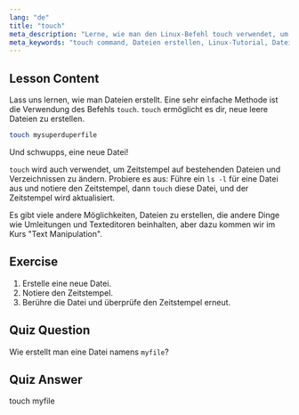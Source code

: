 ```yaml
---
lang: "de"
title: "touch"
meta_description: "Lerne, wie man den Linux-Befehl touch verwendet, um neue Dateien zu erstellen und Zeitstempel zu aktualisieren. Dieser anfängerfreundliche Leitfaden hilft dir, die Dateiverwaltung zu verstehen."
meta_keywords: "touch command, Dateien erstellen, Linux-Tutorial, Dateizeitstempel, Linux für Anfänger, Linux-Leitfaden, grundlegende Befehle"
---
```


## Lesson Content

Lass uns lernen, wie man Dateien erstellt. Eine sehr einfache Methode ist die Verwendung des Befehls `touch`. `touch` ermöglicht es dir, neue leere Dateien zu erstellen.

```bash
touch mysuperduperfile
```

Und schwupps, eine neue Datei!

`touch` wird auch verwendet, um Zeitstempel auf bestehenden Dateien und Verzeichnissen zu ändern. Probiere es aus: Führe ein `ls -l` für eine Datei aus und notiere den Zeitstempel, dann `touch` diese Datei, und der Zeitstempel wird aktualisiert.

Es gibt viele andere Möglichkeiten, Dateien zu erstellen, die andere Dinge wie Umleitungen und Texteditoren beinhalten, aber dazu kommen wir im Kurs "Text Manipulation".

## Exercise

1. Erstelle eine neue Datei.
2. Notiere den Zeitstempel.
3. Berühre die Datei und überprüfe den Zeitstempel erneut.

## Quiz Question

Wie erstellt man eine Datei namens `myfile`?

## Quiz Answer

touch myfile
